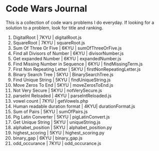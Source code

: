 # Code Wars Journal
This is a collection of code wars problems I do everyday. If looking for  a solution to a problem, look for title and ranking.
1. DigitalRoot | 7KYU | digitalRoot.js
2. SquareRoot  | 7KYU | squareRoot.js
3. Sum Of Three Or Five | 6KYU | sumOfThreeOrFive.js
4. Find all Divisors of Number | 6KYU | divisorNumber.js
5. Get expanded Number | 6KYU | expandedNumber.js
6. Find Missing Number in Sequence | 6KYU | findMissingTerm.js
7. First Non Repeating Letter | 5KYU | firstNonRepeatingLetter.js
8. Binary Search Tree | 5KYU | BinarySearchTree.js
9. Find Unique String | 5KYU | findUniqueString.js
10. Move Zeros To End | 5KYU | moveZerosToEnd.js  
11. Not Very Secure | 5KYU | notVerySecure.js
12. parseInt Reloaded | 4KYU | parseIntReloaded.js
13. vowel count | 7KYU | getVowels.php
14. Human readable duration format | 4KYU| durationFormat.js
15. Sum of Pairs | 5KYU | sumOfPairs.js
16. Pig Latin Converter | 5KYU | pigLatinConvert.js
17. Get Unique String | 5KYU | uniqueString.js
18. alphabet_position | 5KYU | alphabet_position.py
19. highest_scoring | 5KYU | highest_scoring.py
20. binary_gap | 6KYU | binary_gap.js
21. odd_occurance | 7KYU | odd_occurance.js
 
